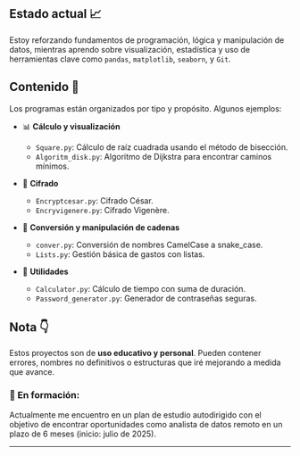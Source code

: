 ## Estado actual 📈
Estoy reforzando fundamentos de programación, lógica y manipulación de datos, mientras aprendo sobre visualización, estadística y uso de herramientas clave como `pandas`, `matplotlib`, `seaborn`, y `Git`.

## Contenido 📂

Los programas están organizados por tipo y propósito. Algunos ejemplos:

- 📊 **Cálculo y visualización**
  - `Square.py`: Cálculo de raíz cuadrada usando el método de bisección.
  - `Algoritm_disk.py`: Algoritmo de Dijkstra para encontrar caminos mínimos.

- 🔐 **Cifrado**
  - `Encryptcesar.py`: Cifrado César.
  - `Encryvigenere.py`: Cifrado Vigenère.

- 🔄 **Conversión y manipulación de cadenas**
  - `conver.py`: Conversión de nombres CamelCase a snake_case.
  - `Lists.py`: Gestión básica de gastos con listas.

- 🧮 **Utilidades**
  - `Calculator.py`: Cálculo de tiempo con suma de duración.
  - `Password_generator.py`: Generador de contraseñas seguras.

## Nota 👇

Estos proyectos son de **uso educativo y personal**. Pueden contener errores, nombres no definitivos o estructuras que iré mejorando a medida que avance.

### 📅 En formación:
Actualmente me encuentro en un plan de estudio autodirigido con el objetivo de encontrar oportunidades como analista de datos remoto en un plazo de 6 meses (inicio: julio de 2025).

---
